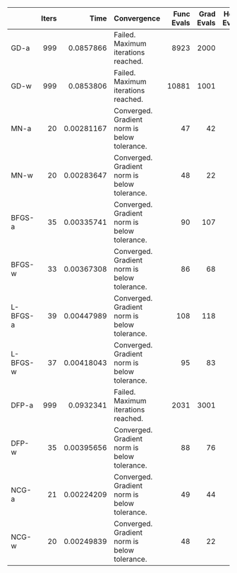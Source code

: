 |          |   Iters |       Time | Convergence                                  |   Func Evals |   Grad Evals |   Hess Evals |
|:---------|--------:|-----------:|:---------------------------------------------|-------------:|-------------:|-------------:|
| GD-a     |     999 | 0.0857866  | Failed. Maximum iterations reached.          |         8923 |         2000 |            0 |
| GD-w     |     999 | 0.0853806  | Failed. Maximum iterations reached.          |        10881 |         1001 |            0 |
| MN-a     |      20 | 0.00281167 | Converged. Gradient norm is below tolerance. |           47 |           42 |           21 |
| MN-w     |      20 | 0.00283647 | Converged. Gradient norm is below tolerance. |           48 |           22 |           21 |
| BFGS-a   |      35 | 0.00335741 | Converged. Gradient norm is below tolerance. |           90 |          107 |            0 |
| BFGS-w   |      33 | 0.00367308 | Converged. Gradient norm is below tolerance. |           86 |           68 |            0 |
| L-BFGS-a |      39 | 0.00447989 | Converged. Gradient norm is below tolerance. |          108 |          118 |            0 |
| L-BFGS-w |      37 | 0.00418043 | Converged. Gradient norm is below tolerance. |           95 |           83 |            0 |
| DFP-a    |     999 | 0.0932341  | Failed. Maximum iterations reached.          |         2031 |         3001 |            0 |
| DFP-w    |      35 | 0.00395656 | Converged. Gradient norm is below tolerance. |           88 |           76 |            0 |
| NCG-a    |      21 | 0.00224209 | Converged. Gradient norm is below tolerance. |           49 |           44 |           22 |
| NCG-w    |      20 | 0.00249839 | Converged. Gradient norm is below tolerance. |           48 |           22 |           21 |